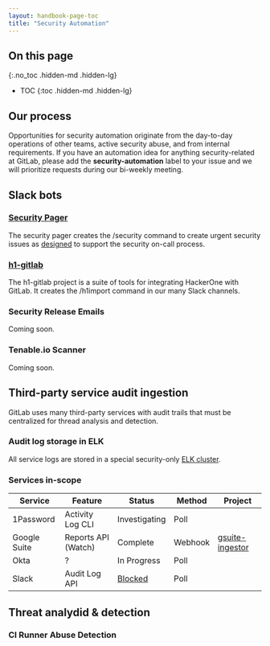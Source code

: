 ```yaml
---
layout: handbook-page-toc
title: "Security Automation"
---
```


## On this page
{:.no_toc .hidden-md .hidden-lg}

- TOC
{:toc .hidden-md .hidden-lg}

## Our process

Opportunities for security automation originate from the day-to-day operations of other teams, active security abuse, and from internal requirements. If you have an automation idea for anything security-related at GitLab, please add the **security-automation** label to your issue and we will prioritize requests during our bi-weekly meeting.

## Slack bots

### [Security Pager](https://gitlab.com/gitlab-com/security-tools/security-pager)

The security pager creates the /security command to create urgent security issues as [designed](https://gitlab.com/gitlab-com/security-tools/security-pager/issues/1) to support the security on-call process.

### [h1-gitlab](https://gitlab.com/gitlab-com/security-tools/h1-gitlab)

The h1-gitlab project is a suite of tools for integrating HackerOne with GitLab. It creates the /h1import command in our many Slack channels.

### Security Release Emails

Coming soon.

### Tenable.io Scanner

Coming soon.

## Third-party service audit ingestion

GitLab uses many third-party services with audit trails that must be centralized for thread analysis and detection.

### Audit log storage in ELK

All service logs are stored in a special security-only [ELK cluster](https://a869810ddfaf4581a33acbb86edb2c35.us-east-1.aws.found.io:9243/app/kibana#/discover).

### Services in-scope

| Service | Feature | Status | Method | Project |
| --- | --- | --- | --- | --- |
| 1Password | Activity Log CLI | Investigating | Poll | |
| Google Suite | Reports API (Watch) | Complete | Webhook | [gsuite-ingestor](https://gitlab.com/gitlab-it-opsbot/gsuite-ingestor) |
| Okta | ? | In Progress | Poll | |
| Slack | Audit Log API | [Blocked](https://gitlab.com/gitlab-com/gl-security/secops/operations/issues/224) | Poll | |

## Threat analydid & detection

### CI Runner Abuse Detection
